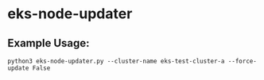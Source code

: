 # eks-node-updater

## Example Usage:

```
python3 eks-node-updater.py --cluster-name eks-test-cluster-a --force-update False
```

